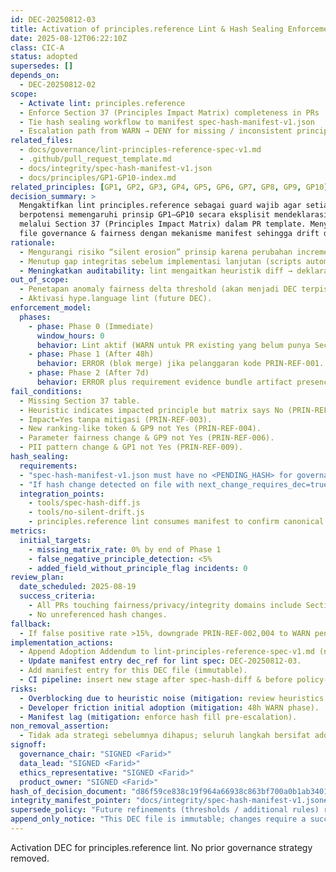 ```yaml
---
id: DEC-20250812-03
title: Activation of principles.reference Lint & Hash Sealing Enforcement Phase 1
date: 2025-08-12T06:22:10Z
class: CIC-A
status: adopted
supersedes: []
depends_on:
  - DEC-20250812-02
scope:
  - Activate lint: principles.reference
  - Enforce Section 37 (Principles Impact Matrix) completeness in PRs
  - Tie hash sealing workflow to manifest spec-hash-manifest-v1.json
  - Escalation path from WARN → DENY for missing / inconsistent principle impact declarations
related_files:
  - docs/governance/lint-principles-reference-spec-v1.md
  - .github/pull_request_template.md
  - docs/integrity/spec-hash-manifest-v1.json
  - docs/principles/GP1-GP10-index.md
related_principles: [GP1, GP2, GP3, GP4, GP5, GP6, GP7, GP8, GP9, GP10]
decision_summary: >
  Mengaktifkan lint principles.reference sebagai guard wajib agar setiap PR yang
  berpotensi memengaruhi prinsip GP1–GP10 secara eksplisit mendeklarasikan dampak & mitigasi
  melalui Section 37 (Principles Impact Matrix) dalam PR template. Menyegel baseline hash
  file governance & fairness dengan mekanisme manifest sehingga drift diam dapat terdeteksi dini.
rationale:
  - Mengurangi risiko “silent erosion” prinsip karena perubahan incremental tanpa deklarasi.
  - Menutup gap integritas sebelum implementasi lanjutan (scripts automation).
  - Meningkatkan auditability: lint mengaitkan heuristik diff → deklarasi eksplisit.
out_of_scope:
  - Penetapan anomaly fairness delta threshold (akan menjadi DEC terpisah).
  - Aktivasi hype.language lint (future DEC).
enforcement_model:
  phases:
    - phase: Phase 0 (Immediate)
      window_hours: 0
      behavior: Lint aktif (WARN untuk PR existing yang belum punya Section 37).
    - phase: Phase 1 (After 48h)
      behavior: ERROR (blok merge) jika pelanggaran kode PRIN-REF-001..009.
    - phase: Phase 2 (After 7d)
      behavior: ERROR plus requirement evidence bundle artifact presence (cross-check Section 27).
fail_conditions:
  - Missing Section 37 table.
  - Heuristic indicates impacted principle but matrix says No (PRIN-REF-002).
  - Impact=Yes tanpa mitigasi (PRIN-REF-003).
  - New ranking-like token & GP9 not Yes (PRIN-REF-004).
  - Parameter fairness change & GP9 not Yes (PRIN-REF-006).
  - PII pattern change & GP1 not Yes (PRIN-REF-009).
hash_sealing:
  requirements:
  - "spec-hash-manifest-v1.json must have no <PENDING_HASH> for governance & fairness files before Phase 1 escalation."
  - "If hash change detected on file with next_change_requires_dec=true and no new DEC referencing it → CI FAIL (policy: spec.hash.enforce)."
  integration_points:
    - tools/spec-hash-diff.js
    - tools/no-silent-drift.js
    - principles.reference lint consumes manifest to confirm canonical file set.
metrics:
  initial_targets:
    - missing_matrix_rate: 0% by end of Phase 1
    - false_negative_principle_detection: <5%
    - added_field_without_principle_flag incidents: 0
review_plan:
  date_scheduled: 2025-08-19
  success_criteria:
    - All PRs touching fairness/privacy/integrity domains include Section 37 with at least one “Yes” if justified.
    - No unreferenced hash changes.
fallback:
  - If false positive rate >15%, downgrade PRIN-REF-002,004 to WARN pending refinement.
implementation_actions:
  - Append Adoption Addendum to lint-principles-reference-spec-v1.md (no deletion).
  - Update manifest entry dec_ref for lint spec: DEC-20250812-03.
  - Add manifest entry for this DEC file (immutable).
  - CI pipeline: insert new stage after spec-hash-diff & before policy-as-code OPA.
risks:
  - Overblocking due to heuristic noise (mitigation: review heuristics after 7d).
  - Developer friction initial adoption (mitigation: 48h WARN phase).
  - Manifest lag (mitigation: enforce hash fill pre-escalation).
non_removal_assertion:
  - Tidak ada strategi sebelumnya dihapus; seluruh langkah bersifat additive (lint activation + hash sealing).
signoff:
  governance_chair: "SIGNED <Farid>"
  data_lead: "SIGNED <Farid>"
  ethics_representative: "SIGNED <Farid>"
  product_owner: "SIGNED <Farid>"
hash_of_decision_document: "d86f59ce838c19f964a66938c863bf700a0b1ab340146b3ef26f7ec92578700d"  # sealed SHA256
integrity_manifest_pointer: "docs/integrity/spec-hash-manifest-v1.json#files[path=docs/governance/dec/DEC-20250812-03-principles-reference-activation.md]"
supersede_policy: "Future refinements (thresholds / additional rules) require new DEC referencing this id."
append_only_notice: "This DEC file is immutable; changes require a successor DEC."
---
```

Activation DEC for principles.reference lint. No prior governance strategy removed.
